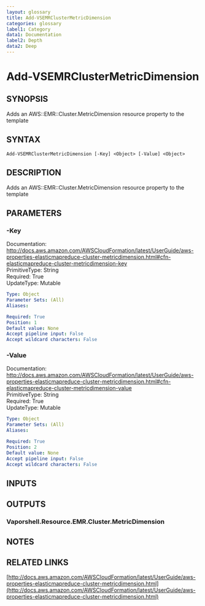 ```yaml
---
layout: glossary
title: Add-VSEMRClusterMetricDimension
categories: glossary
label1: Category
data1: Documentation
label2: Depth
data2: Deep
---
```


# Add-VSEMRClusterMetricDimension

## SYNOPSIS
Adds an AWS::EMR::Cluster.MetricDimension resource property to the template

## SYNTAX

```
Add-VSEMRClusterMetricDimension [-Key] <Object> [-Value] <Object>
```

## DESCRIPTION
Adds an AWS::EMR::Cluster.MetricDimension resource property to the template

## PARAMETERS

### -Key
Documentation: http://docs.aws.amazon.com/AWSCloudFormation/latest/UserGuide/aws-properties-elasticmapreduce-cluster-metricdimension.html#cfn-elasticmapreduce-cluster-metricdimension-key    
PrimitiveType: String    
Required: True    
UpdateType: Mutable

```yaml
Type: Object
Parameter Sets: (All)
Aliases: 

Required: True
Position: 1
Default value: None
Accept pipeline input: False
Accept wildcard characters: False
```

### -Value
Documentation: http://docs.aws.amazon.com/AWSCloudFormation/latest/UserGuide/aws-properties-elasticmapreduce-cluster-metricdimension.html#cfn-elasticmapreduce-cluster-metricdimension-value    
PrimitiveType: String    
Required: True    
UpdateType: Mutable

```yaml
Type: Object
Parameter Sets: (All)
Aliases: 

Required: True
Position: 2
Default value: None
Accept pipeline input: False
Accept wildcard characters: False
```

## INPUTS

## OUTPUTS

### Vaporshell.Resource.EMR.Cluster.MetricDimension

## NOTES

## RELATED LINKS

[http://docs.aws.amazon.com/AWSCloudFormation/latest/UserGuide/aws-properties-elasticmapreduce-cluster-metricdimension.html](http://docs.aws.amazon.com/AWSCloudFormation/latest/UserGuide/aws-properties-elasticmapreduce-cluster-metricdimension.html)


